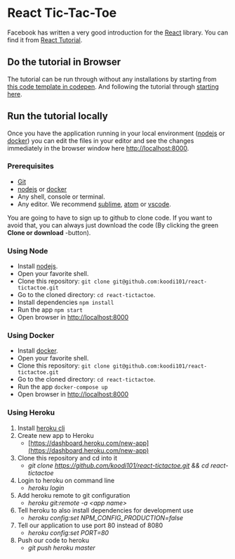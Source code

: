 # React Tic-Tac-Toe

Facebook has written a very good introduction for the [React](https://reactjs.org/) library. You can find it from [React Tutorial](https://reactjs.org/tutorial/tutorial.html).

## Do the tutorial in Browser

The tutorial can be run through without any installations by starting from [this code template in codepen](https://codepen.io/gaearon/pen/oWWQNa?editors=0010). And following the tutorial through [starting here](https://reactjs.org/tutorial/tutorial.html#overview).

## Run the tutorial locally

Once you have the application running in your local environment ([nodejs](https://nodejs.org/en/download/package-manager/) or [docker](https://docs.docker.com/install/)) you can edit the files in your editor and see the changes immediately in the browser window here [http://localhost:8000](http://localhost:8000).

### Prerequisites

* [Git](https://www.atlassian.com/git/tutorials/install-git)
* [nodejs](https://nodejs.org/en/download/package-manager/) or [docker](https://docs.docker.com/install/)
* Any shell, console or terminal.
* Any editor. We recommend [sublime](https://www.sublimetext.com/), [atom](https://atom.io/) or [vscode](https://code.visualstudio.com/).

You are going to have to sign up to github to clone code. If you want to avoid that, you can always just download the code (By clicking the green **Clone or download** -button).

### Using Node

* Install [nodejs](https://nodejs.org/en/download/package-manager/).
* Open your favorite shell.
* Clone this repository: `git clone git@github.com:koodi101/react-tictactoe.git`
* Go to the cloned directory: `cd react-tictactoe`.
* Install dependencies `npm install`
* Run the app `npm start`
* Open browser in [http://localhost:8000](http://localhost:8000)


### Using Docker

* Install [docker](https://docs.docker.com/install/).
* Open your favorite shell.
* Clone this repository: `git clone git@github.com:koodi101/react-tictactoe.git`
* Go to the cloned directory: `cd react-tictactoe`.
* Run the app `docker-compose up`
* Open browser in [http://localhost:8000](http://localhost:8000)

### Using Heroku
1. Install [heroku cli](https://devcenter.heroku.com/articles/heroku-cli)
2. Create new app to Heroku
    * [https://dashboard.heroku.com/new-app](https://dashboard.heroku.com/new-app)
3. Clone this repository and cd into it
    * *git clone https://github.com/koodi101/react-tictactoe.git && cd react-tictactoe*
4. Login to heroku on command line
    * *heroku login*
5. Add heroku remote to git configuration
    * *heroku git:remote -a \<app name\>*
6. Tell heroku to also install dependencies for development use
    * *heroku config:set NPM_CONFIG_PRODUCTION=false*
7. Tell our application to use port 80 instead of 8080
    * *heroku config:set PORT=80*
8. Push our code to heroku
    * *git push heroku master*


